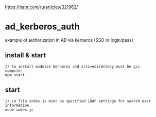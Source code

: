 https://habr.com/ru/articles/321962/

# ad_kerberos_auth
example of authorization in AD via kerberos (SSO or login/pass)

## install & start
```
// to install modules kerberos and activedirectory must be gcc compiler
npm start
```

## start
```
// in file index.js must be specified LDAP settings for search user information
node index.js
```
